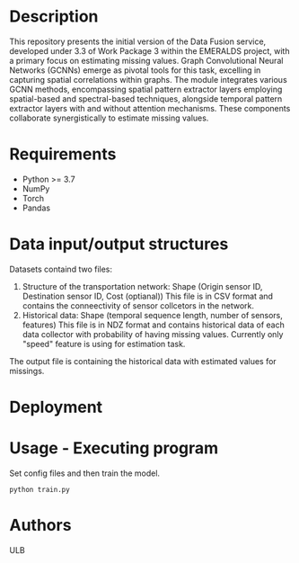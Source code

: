 # Description
This repository presents the initial version of the Data Fusion service, developed under 3.3 of Work Package 3 within the EMERALDS project, with a primary focus on estimating missing values. Graph Convolutional Neural Networks (GCNNs) emerge as pivotal tools for this task, excelling in capturing spatial correlations within graphs. The module integrates various GCNN methods, encompassing spatial pattern extractor layers employing spatial-based and spectral-based techniques, alongside temporal pattern extractor layers with and without attention mechanisms. These components collaborate synergistically to estimate missing values.

# Requirements
- Python >= 3.7
- NumPy
- Torch
- Pandas

# Data input/output structures 
Datasets containd two files:
1. Structure of the transportation network:
   Shape (Origin sensor ID, Destination sensor ID, Cost (optianal))
   This file is in CSV format and contains the conneectivity of sensor collcetors in the network.
2. Historical data:
   Shape (temporal sequence length, number of sensors, features)
   This file is in NDZ format and contains historical data of each data collector with probability of having missing values. Currently only "speed" feature is using for estimation task. 

The output file is containing the historical data with estimated values for missings. 



# Deployment


# Usage - Executing program
Set config files and then train the model.
```
python train.py
```

# Authors
ULB
